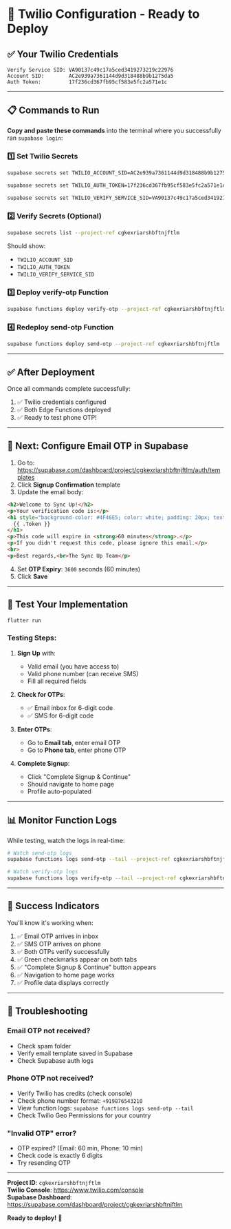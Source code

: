# 🔐 Twilio Configuration - Ready to Deploy

## ✅ Your Twilio Credentials

```
Verify Service SID: VA90137c49c17a5ced3419273219c22976
Account SID:        AC2e939a7361144d9d318488b9b1275da5
Auth Token:         17f236cd367fb95cf583e5fc2a571e1c
```

---

## 📋 Commands to Run

**Copy and paste these commands** into the terminal where you successfully ran `supabase login`:

### 1️⃣ Set Twilio Secrets

```bash
supabase secrets set TWILIO_ACCOUNT_SID=AC2e939a7361144d9d318488b9b1275da5 --project-ref cgkexriarshbftnjftlm

supabase secrets set TWILIO_AUTH_TOKEN=17f236cd367fb95cf583e5fc2a571e1c --project-ref cgkexriarshbftnjftlm

supabase secrets set TWILIO_VERIFY_SERVICE_SID=VA90137c49c17a5ced3419273219c22976 --project-ref cgkexriarshbftnjftlm
```

### 2️⃣ Verify Secrets (Optional)

```bash
supabase secrets list --project-ref cgkexriarshbftnjftlm
```

Should show:
- `TWILIO_ACCOUNT_SID`
- `TWILIO_AUTH_TOKEN`
- `TWILIO_VERIFY_SERVICE_SID`

### 3️⃣ Deploy verify-otp Function

```bash
supabase functions deploy verify-otp --project-ref cgkexriarshbftnjftlm
```

### 4️⃣ Redeploy send-otp Function

```bash
supabase functions deploy send-otp --project-ref cgkexriarshbftnjftlm
```

---

## ✅ After Deployment

Once all commands complete successfully:

1. ✅ Twilio credentials configured
2. ✅ Both Edge Functions deployed
3. ✅ Ready to test phone OTP!

---

## 🧪 Next: Configure Email OTP in Supabase

1. Go to: https://supabase.com/dashboard/project/cgkexriarshbftnjftlm/auth/templates
2. Click **Signup Confirmation** template
3. Update the email body:

```html
<h2>Welcome to Sync Up!</h2>
<p>Your verification code is:</p>
<h1 style="background-color: #4F46E5; color: white; padding: 20px; text-align: center; border-radius: 8px; letter-spacing: 8px;">
  {{ .Token }}
</h1>
<p>This code will expire in <strong>60 minutes</strong>.</p>
<p>If you didn't request this code, please ignore this email.</p>
<br>
<p>Best regards,<br>The Sync Up Team</p>
```

4. Set **OTP Expiry**: `3600` seconds (60 minutes)
5. Click **Save**

---

## 🚀 Test Your Implementation

```powershell
flutter run
```

### Testing Steps:

1. **Sign Up** with:
   - Valid email (you have access to)
   - Valid phone number (can receive SMS)
   - Fill all required fields

2. **Check for OTPs**:
   - ✅ Email inbox for 6-digit code
   - ✅ SMS for 6-digit code

3. **Enter OTPs**:
   - Go to **Email tab**, enter email OTP
   - Go to **Phone tab**, enter phone OTP

4. **Complete Signup**:
   - Click "Complete Signup & Continue"
   - Should navigate to home page
   - Profile auto-populated

---

## 📊 Monitor Function Logs

While testing, watch the logs in real-time:

```bash
# Watch send-otp logs
supabase functions logs send-otp --tail --project-ref cgkexriarshbftnjftlm

# Watch verify-otp logs
supabase functions logs verify-otp --tail --project-ref cgkexriarshbftnjftlm
```

---

## 🎉 Success Indicators

You'll know it's working when:

1. ✅ Email OTP arrives in inbox
2. ✅ SMS OTP arrives on phone
3. ✅ Both OTPs verify successfully
4. ✅ Green checkmarks appear on both tabs
5. ✅ "Complete Signup & Continue" button appears
6. ✅ Navigation to home page works
7. ✅ Profile data displays correctly

---

## 🐛 Troubleshooting

### Email OTP not received?
- Check spam folder
- Verify email template saved in Supabase
- Check Supabase auth logs

### Phone OTP not received?
- Verify Twilio has credits (check console)
- Check phone number format: `+919876543210`
- View function logs: `supabase functions logs send-otp --tail`
- Check Twilio Geo Permissions for your country

### "Invalid OTP" error?
- OTP expired? (Email: 60 min, Phone: 10 min)
- Check code is exactly 6 digits
- Try resending OTP

---

**Project ID**: `cgkexriarshbftnjftlm`  
**Twilio Console**: https://www.twilio.com/console  
**Supabase Dashboard**: https://supabase.com/dashboard/project/cgkexriarshbftnjftlm

**Ready to deploy!** 🚀
